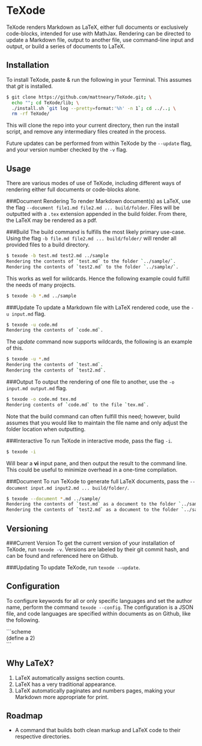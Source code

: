 TeXode
======
TeXode renders Markdown as LaTeX, either full documents or exclusively code-blocks, intended for use with MathJax. Rendering can be directed to update a Markdown file, output to another file, use command-line input and output, or build a series of documents to LaTeX.

Installation
------------
To install TeXode, paste & run the following in your Terminal. This assumes that *git* is installed.

```sh
$ git clone https://github.com/mattneary/TeXode.git; \
  echo ""; cd TeXode/lib; \
  ./install.sh `git log --pretty=format:'%h' -n 1`; cd ../..; \
  rm -rf TeXode/
```

This will clone the repo into your current directory, then run the install script, and remove any intermediary files created in the process.

Future updates can be performed from within TeXode by the `--update` flag, and your version number checked by the `-v` flag.

Usage
-----
There are various modes of use of TeXode, including different ways of rendering either full documents or code-blocks alone.

###Document Rendering
To render Markdown document(s) as LaTeX, use the flag `--document file1.md file2.md ... build/folder`. Files will be outputted with a `.tex` extension appended in the build folder. From there, the LaTeX may be rendered as a pdf.

###Build
The build command is fulfills the most likely primary use-case. Using the flag `-b file.md file2.md ... build/folder/` will render all provided files to a build directory.

```sh
$ texode -b test.md test2.md ../sample
Rendering the contents of `test.md` to the folder `../sample/`.
Rendering the contents of `test2.md` to the folder `../sample/`.
```

This works as well for wildcards. Hence the following example could fulfill the needs of many projects.

```sh
$ texode -b *.md ../sample
```

###Update
To update a Markdown file with LaTeX rendered code, use the `-u input.md` flag.

```sh
$ texode -u code.md
Rendering the contents of `code.md`.
```

The *update* command now supports wildcards, the following is an example of this.

```sh
$ texode -u *.md
Rendering the contents of `test.md`.
Rendering the contents of `test2.md`.
```

###Output
To output the rendering of one file to another, use the `-o input.md output.md` flag.

```sh
$ texode -o code.md tex.md
Rendering contents of `code.md` to the file `tex.md`.
```

Note that the build command can often fulfill this need; however, build assumes that you would like to maintain the file name and only adjust the folder location when outputting.

###Interactive
To run TeXode in interactive mode, pass the flag `-i`.

```sh
$ texode -i
```

Will bear a __vi__ input pane, and then output the result to the command line. This could be useful to minimize overhead in a one-time compilation.

###Document
To run TeXode to generate full LaTeX documents, pass the `--document input.md input2.md ... build/folder/`.

```sh
$ texode --document *.md ../sample/
Rendering the contents of `test.md` as a document to the folder `../sample/`.
Rendering the contents of `test2.md` as a document to the folder `../sample/`.
```

Versioning
----------
###Current Version
To get the current version of your installation of TeXode, run `texode -v`. Versions are labeled by their git commit hash, and can be found and referenced here on Github.

###Updating
To update TeXode, run `texode --update`.

Configuration
-------------
To configure keywords for all or only specific languages and set the author name, perform the command `texode --config`. The configuration is a JSON file, and code languages are specified within documents as on Github, like the following.

<div>```scheme<br>
(define a 2)<br>
```</div>

Why LaTeX?
----------
1. LaTeX automatically assigns section counts.
2. LaTeX has a very traditional appearance.
3. LaTeX automatically paginates and numbers pages, making your Markdown more appropriate for print.

Roadmap
-------
- A command that builds both clean markup and LaTeX code to their respective directories.